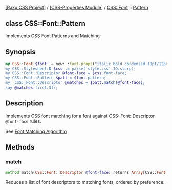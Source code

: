 [[Raku CSS Project]](https://css-raku.github.io)
 / [[CSS-Properties Module]](https://css-raku.github.io/CSS-Properties-raku)
 / [CSS::Font](https://css-raku.github.io/CSS-Properties-raku/CSS/Font)
 :: [Pattern](https://css-raku.github.io/CSS-Properties-raku/CSS/Font/Pattern)

class CSS::Font::Pattern
------------------------

Implements CSS Font Patterns and Matching

Synopsis
--------

```raku
my CSS::Font $font .= new: :font-props("italic bold condensed 10pt/12pt times-roman);
my CSS::Stylesheet:D $css .= parse('style.css'.IO.slurp);
my CSS::Font::Descriptor @font-face = $css.font-face;
my CSS::Font::Pattern $patt = $font.pattern;
my  CSS::Font::Descriptor @matches = $patt.match(@font-face);
say @matches.first.Str;
```

Description
-----------

Implements CSS font matching for a font against CSS::Font::Descriptor `@font-face` rules.

See [Font Matching Algorithm](https://www.w3.org/TR/2018/REC-css-fonts-3-20180920/#font-matching-algorithm)

Methods
-------

### match

```raku
method match(CSS::Font::Descriptor @font-face) returns Array[CSS::Font::Descriptor]
```

Reduces a list of font descriptors to matching fonts, ordered by preference.


